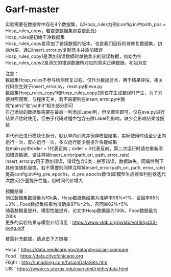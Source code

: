 # Garf-master

实验需要在数据库中存在4个数据集，以Hosp_rules为例(config.ini中path_pos = Hosp_rules_copy，若变更数据集则变更此处)  
Hosp_rules是初始干净数据集  
Hosp_rules_copy是添加了错误数据的版本，也是我们目标的待修复数据集，初始为空，通过insert_error.py复制蓝本并添加错误  
Hosp_rules_copy1是添加错误数据时单独拿出的错误数据，初始为空  
Hosp_rules_copy2是添加的错误数据所对应的真实正确数据，初始为空  

注意：  
数据集Hosp_rules不参与检测修复过程，仅作为数据蓝本，用于结果评估，相关代码仅生效于insert_error.py，reset.py和eva.py  
数据集Hosp_rules_copy1和Hosp_rules_copy2则仅在生成错误时产生，为了方便对照观察，与程序无关，若不需要则在insert_error.py中删除“path2”和“path3”相关部分即可  
自己添加的数据集需要在最后一列添加Label列，但全置空即可，仅在eva.py进行结果评估时使用，但由于代码过程中包含去除Label列影响，缺少会影响结果或报错  

本代码已进行模块化拆分，默认单向训练并保存模型结果，实际使用时请至少正向运行一次，反向运行一次，多次运行能少量提升性能结果  
在main.py中order = 1代表正向；order = 0代表反向，第二次运行时请勿重新添加错误数据，请注释掉insert_error(path_ori, path, error_rate)  
insert_error.py用于添加错误，错误包含3类：拼写错误，数据缺失，同属性列下其他值随机替换，若不需要则同样注释掉insert_error(path_ori, path, error_rate)  
提高config.ini中g_pre_epochs，d_pre_epochs数值(即模型生成器和判别器迭代次数)可少量提升性能，但时间代价增大  

预期结果：  
测试数据集数据量为10k条，Hosp数据集结果为准确率98%±1%，召回率65%±3%；Food数据集结果为准确率97%±2%，召回率62%±5%  
随着数据量提升，模型性能提升，论文中Hosp数据量为100k，Food数据量为200k  
更多的实验结果与模型介绍请见：https://www.vldb.org/pvldb/vol16/p433-peng.pdf

若需补充数据，请点击下方链接：  

Hosp：https://data.medicare.gov/data/physician-compare  
Food：https://data.cityofchicago.org  
Flight：http://lunadong.com/fusionDataSets.htm  
UIS：https://www.cs.utexas.edu/users/ml/riddle/data.html  




